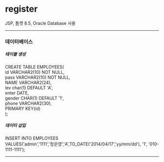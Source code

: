 # register
JSP, 톰캣 8.5, Oracle Database 사용

<hr>
<h3>데이터베이스</h3>
<h5>테이블 생성</h5>
CREATE TABLE EMPLOYEES(<br>
  id VARCHAR2(10) NOT NULL,<br>
  pass VARCHAR2(10) NOT NULL,<br>
  NAME VARCHAR2(24),<br>
  lev char(1) DEFAULT 'A',<br>
  enter DATE,<br>
  gender CHAR(1) DEFAULT '1',<br>
  phone  VARCHAR2(30),<br>
  PRIMARY KEY(id)<br>
);<br>
<h5>데이터 삽입</h5>
INSERT INTO EMPLOYEES<br>
VALUES('admin','1111','정운영','A',TO_DATE('2014/04/17','yy/mm/dd'), '1', '010-1111-1111');<br>

<hr>
